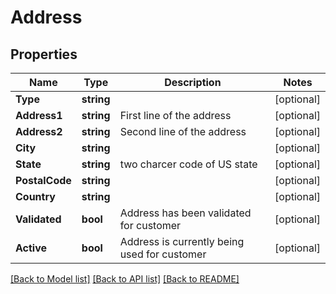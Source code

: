 # Address

## Properties
Name | Type | Description | Notes
------------ | ------------- | ------------- | -------------
**Type** | **string** |  | [optional] 
**Address1** | **string** | First line of the address | [optional] 
**Address2** | **string** | Second line of the address | [optional] 
**City** | **string** |  | [optional] 
**State** | **string** | two charcer code of US state | [optional] 
**PostalCode** | **string** |  | [optional] 
**Country** | **string** |  | [optional] 
**Validated** | **bool** | Address has been validated for customer | [optional] 
**Active** | **bool** | Address is currently being used for customer | [optional] 

[[Back to Model list]](../README.md#documentation-for-models) [[Back to API list]](../README.md#documentation-for-api-endpoints) [[Back to README]](../README.md)


